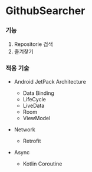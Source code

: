 # GithubSearcher

### 기능
1. Repositorie 검색
2. 즐겨찾기

### 적용 기술
- Android JetPack Architecture
  - Data Binding
  - LifeCycle
  - LiveData
  - Room
  - ViewModel
  
- Network
  - Retrofit
  
- Async
  - Kotlin Coroutine
